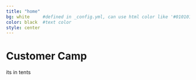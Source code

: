 ```yaml
---
title: "home"
bg: white     #defined in _config.yml, can use html color like '#010101'
color: black  #text color
style: center
---
```


# Customer Camp
its in tents
